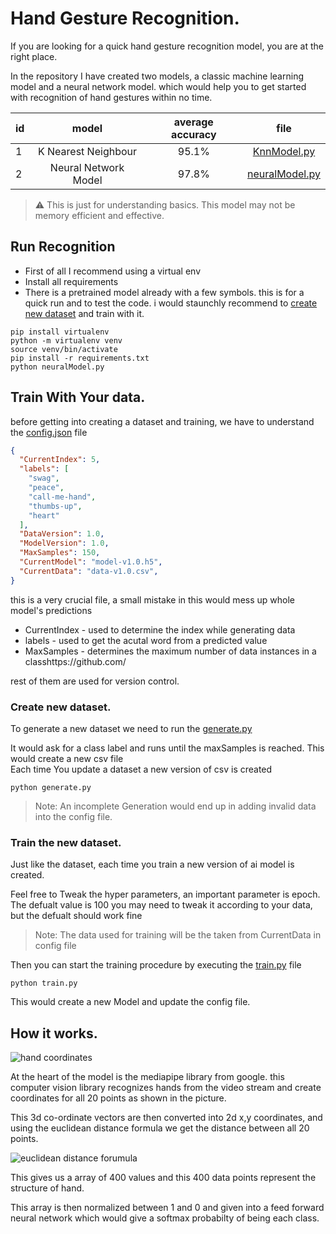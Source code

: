 # Hand Gesture Recognition.

If you are looking for a quick hand gesture recognition model, you are at the right place.

In the repository I have created two models, a classic machine learning model and a neural network model. which would help you to get started with recognition of hand gestures within no time.

| id |      model      | average accuracy | file |
|----------|:-------------:|:---:|:-------:|
| 1 |  K Nearest Neighbour | 95.1%  | [KnnModel.py](https://github.com/gitmax681/hand-gesture-recognition/blob/master/KnnModel.py)
| 2 |  Neural Network Model  | 97.8%|   [neuralModel.py](https://github.com/gitmax681/hand-gesture-recognition/blob/master/KnnModel.py)

> :warning: This is just for understanding basics. This model may not be memory efficient and effective.

## Run Recognition

- First of all I recommend using a virtual env
- Install all requirements
- There is a pretrained model already with a few symbols. this is for a quick run and to test the code. i would staunchly recommend to [create new dataset](#train-your-data) and train with it.
```
pip install virtualenv
python -m virtualenv venv
source venv/bin/activate
pip install -r requirements.txt
python neuralModel.py
```

## <a name="train-your-data"></a> Train With Your data.
before getting into creating a dataset and training, we have to understand the [config.json](https://github.com/gitmax681/hand-gesture-recognition/blob/master/config.json) file

```json
{
  "CurrentIndex": 5,
  "labels": [
    "swag",
    "peace",
    "call-me-hand",
    "thumbs-up",
    "heart"
  ],
  "DataVersion": 1.0,
  "ModelVersion": 1.0,
  "MaxSamples": 150,
  "CurrentModel": "model-v1.0.h5",
  "CurrentData": "data-v1.0.csv",
}
```
this is a very crucial file, a small mistake in this would mess up whole model's predictions

- CurrentIndex - used to determine the index while generating data
- labels - used to get the acutal word from a predicted value
- MaxSamples - determines the maximum number of data instances in a classhttps://github.com/

rest of them are used for version control.

### <a name="create-new-dataset"></a> Create new dataset.

To generate a new dataset we need to run the [generate.py](https://github.com/gitmax681/hand-gesture-recognition/blob/master/generate.py)

It would ask for a class label and runs until the maxSamples is reached. This would create a new csv file  
Each time You update a dataset a new version of csv is created 
```
python generate.py
```
> Note: An incomplete Generation would end up in adding invalid data into the config file.

### <a name="train-new-dataset"></a> Train the new dataset.
Just like the dataset, each time you train a new version of ai model is created.

Feel free to Tweak the hyper parameters, an important parameter is epoch. The defualt value is 100 you may need to tweak it according to your data, but the defualt should work fine

> Note: The data used for training will be the 
taken from CurrentData in config file

Then you can start the training procedure by executing the [train.py](https://github.com/gitmax681/hand-gesture-recognition/blob/master/train.py)
file

```
python train.py
```

This would create a new Model and update the config file.





## <a name="how-it-works"></a> How it works.

![hand coordinates](https://google.github.io/mediapipe/images/mobile/hand_landmarks.png)

At the heart of the model is the mediapipe library from google. this computer vision library recognizes hands 
from the video stream and create coordinates for all 20 points as shown in the picture.

This 3d co-ordinate vectors are then converted into 2d x,y coordinates, and using the euclidean distance formula we get the distance between all 20 points.

![euclidean distance forumula](https://bit.ly/3CsZRN9)

This gives us a array of 400 values and this 400 data points represent the structure of hand.

This array is then normalized between 1 and 0 and given into a feed forward neural network which would give a softmax probabilty of being each class. 